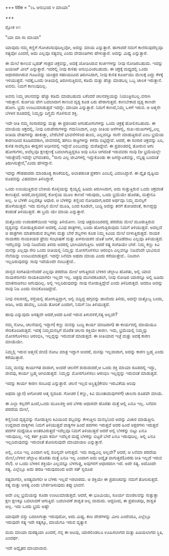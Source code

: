 +++
title = "೦೬ ಆನುಭಂದ ೪ ಮಾಯಾ"

+++

ಶ್ಲೋಕ ೪೧

"ಯಾ ಮಾ  ಸಾ ಮಾಯಾ"

ಯಾವುದು ನಮ್ಮ ಕಣ್ಣಿಗೆ ಗೋಚರಿಸುವುದಿಲ್ಲವೋ, ಅದನ್ನು ಮಾಯ ಎನ್ನುತ್ತಾರೆ. ಹಾಗಾದರೆ ನಮಗೆ ಕಾಣಿಸುವುದೆಲ್ಲವೂ ಸತ್ಯವೋ ಎಂದರೆ, ಅದು  ಎಲ್ಲವೂ ಸತ್ಯವಲ್ಲ ಎಂದು ವೇದಾಂತಿಗಳು ಹೇಳುತ್ತಾರೆ. ಅದನ್ನು ಮಿಥ್ಯ ಎನ್ನುತ್ತಾರೆ.




ಈ ಮೇಲೆ ಕಾಣುವ ಬೃಹತ್ ಗಾತ್ರದ ಚಕ್ರವನ್ನು, ಅದಕ್ಕೆ ಜೋಡಿಸಿರುವ ಕುರ್ಚಿಗಳನ್ನು ನೀವು ನೋಡಿರಬಹುದು. ಇದನ್ನು ಜಯಂಟ್ ವೀಲ್  ಎನ್ನುತ್ತಾರೆ.  ಇದರಲ್ಲಿ ನೀವು ಕುಳಿತು ಅನುಭವಿಸಿರಬಹುದು.  ಈ ಚಕ್ರಕ್ಕೆ ಮಧ್ಯದಲ್ಲಿ ಒಂದು ಆಧಾರವಾಗಿರುವ ಗೂಟವನ್ನು ಯಂತ್ರದ ಸಹಾಯದಿಂದ ತಿರುಗಿಸಿದಾಗ, ನೀವು ಕುಳಿತ ಕೂರ್ಚಿಯು ಮೇಲಕ್ಕೆ ಎದ್ದು ಕೆಳಕ್ಕೆ ಇಳಿಯುತ್ತದೆ. ಇದಕ್ಕೆ,ಒಂದು ರೀತಿಯಲ್ಲಿ ತಿರುಗಿಸುತ್ತಿರುವ, ಕಡಿಮೆ ಮತ್ತು ಹೆಚ್ಚು ಮಾಡಬಲ್ಲ ಒಬ್ಬ ಚಾಲಕ ಇರುತ್ತಾನೆ. ಅವನು. ನಿಮಗೆ ಕಾಣುವುದಿಲ್ಲ.

ಅವನು ನಿಮ್ಮ ಚಲನವನ್ನು ಹೆಚ್ಚು ಕಡಿಮೆ ಮಾಡಬಹುದು ಏಕೆಂದರೆ ಚಲನಶಕ್ತಿಯನ್ನು ನಿಯಂತ್ರಿಸಬಲ್ಲ.ವನಾಗಿ ಇರುತ್ತಾನೆ.  ಕುರ್ಚಿಯ ವೇಗ ಬದಲಾದಾಗ ಕಾಣುವ  ದೃಶ್ಯ ಕೂಡ ಏರು ಪೇರಾಗುತ್ತದೆ.  ಕಾಣಬೇಕಾದ ದೃಶ್ಯ ಕಾಣದೇ ಹೋಗಿ.  ಭ್ರಮೆ ಉಂಟುಮಾಡುತ್ತದೆ   ಇದನ್ನೇ. ಮಾಯಾ ಎನ್ನುತ್ತಾರೆ.  ನಿಮಗೆ ಕಾಣದೆ,ನಿಮ್ಮ ಒಳಗೆ ಇರುವ. ಆ ಆತ್ಮನೇ ಬೆಳಕಿನ ರೂಪದಲ್ಲಿ ನಿಮ್ಮನ್ನು ದಿಗ್ಭ್ರಮೆ ಗೊಳಿಸುವ ಶಕ್ತಿ.

ಇದೇ ರೀತಿ  ನಮ್ಮ ಸಂಸಾರವನ್ನು ಮತ್ತು ಈ ಪ್ರಪಂಚದ ಆಗುಹೋಗುಗಳನ್ನು ಒಂದು ಚಕ್ರಕ್ಕೆ ಹೋಲಿಸಬಹುದು. ಈ   ಮಾಯೆಯ ಚಕ್ರದಲ್ಲಿ, ನೀವು ಏರುಪೇರುಗಳನ್ನು ಗಮನಿಸಿದಾಗ,   ಎಲ್ಲಾ ರೀತಿಯ ಆಸೆಗಳಲ್ಲಿ, ಸುಖ-ದುಃಖಗಳಲ್ಲಿ,ಎಲ್ಲ ರೀತಿಯ ವೇಷಗಳನ್ನು ಹಾಕುತ್ತಾ, ಬೇರೆಬೇರೆ ಭಾವನೆಗಳಿಂದ ತುಂಬಿ, ಎಲ್ಲವನ್ನೂ ನಾನೇ ಮಾಡುತ್ತಿರುವೆ ಎಂಬ ಭ್ರಮೆಯ ಕಾರಣದಿಂದ ಕೂಡಿದವರಾಗಿ, ಜೀವನದಲ್ಲಿ ಹಗಲು ರಾತ್ರಿಗಳನ್ನು ಕಳೆದು ಬಿಟ್ಟಿದ್ದೇವೆ. ಆದರೆ, ಈ  ಸಂಸಾರ ಚಕ್ರವನ್ನು ಏರಿ, ಕುಳಿತ ನಾವೆಲ್ಲರೂ ಈಶ್ವರನ ಅಧೀನದಲ್ಲಿ ಇದ್ದೇವೆ ಎಂಬುದನ್ನು ಮರೆತಿದ್ದೇವೆ.   ಈ ಪ್ರಪಂಚದಲ್ಲಿ ತೋರುವ ಆಗು ಹೋಗುಗಳು, ಅವೆಲ್ಲವೂ ಕ್ಷಣಕ್ಷಣಕ್ಕೆ ಬದಲಾಗುತ್ತಿದ್ದರೂ ಅವು ಏನೂ ಆಗದಂತೆ ಇರುವವರು ನಾವು (ಆ ಭ್ರಮೆಯಲ್ಲೇ ಇರುತ್ತೇವೆ).ಇದನ್ನೇ ಭಗವಂತನು, "ನಾನು ಎಲ್ಲ ಜೀವಿಗಳಲ್ಲಿ ಇದ್ದುಕೊಂಡು ಈ ಜಗನ್ನಾಟಕವನ್ನು, ನನ್ನಿಷ್ಟ ಬಂದಂತೆ ತಿರುಗಿಸುತ್ತೇನೆ,"ಎಂದು ಹೇಳಿದ್ದಾನೆ.

ಇದನ್ನು ಗೌಡಪಾದರು ಮಾಂಡೂಕ್ಯ ಕಾರಿಕೆಯಲ್ಲಿ, ಅಲಾತಶಾಂತ ಪ್ರಕರಣ ಎಂಬಲ್ಲಿ ವಿವರಿಸಿದ್ದಾರೆ.  ಈ ದ್ವೈತ ದೃಷ್ಟಿಯ ರೂಪವನ್ನು ವಿಷದವಾಗಿ  ತಿಳಿಸಿದ್ದಾರೆ.

ಒಂದು ಉರಿಯುತ್ತಿರುವ  ಬೆಂಕಿಯ ಕೊಳ್ಳಿಯನ್ನು ಕೈಯ್ಯಲ್ಲಿ ಹಿಡಿದು ತಿರುಗಿಸಿದಾಗ, ಅದು ಸುತ್ತುತ್ತಿರುವ ಒಂದು ಚಕ್ರದಂತೆ ಕಾಣುತ್ತದೆ.  ಆದರೆ,ವಾಸ್ತವದಲ್ಲಿ ಕೋಳ್ಳಿಯ ಮೂಲ  ಕಾಣದೆ ಇರುವುದು, ಒಂದು ಭ್ರಮೆಯೇ ಹೊರತು,  ಮತ್ತೇನೂ ಅಲ್ಲ. ಆ ಬೆಳಕೇ ಎಲ್ಲದಕ್ಕೂ ಆಧಾರ.  ಆ ಬೆಳಕನ್ನು ಕಣ್ಣಿಂದ ನೋಡಿದಾಗ,ಅದರ ಅರ್ಥವೂ ನಿಮ್ಮ ಮನಸ್ಸಿಗೆ ಹೊಳೆಯುತ್ತದೆ. ಇದು ಮನಸ್ಸಿನ ಮೇಲೆ ಮೂಡಿ, ಬಂದ ಕೂಡಲೇ, ಬುದ್ದಿ ಅದನ್ನು ತನಗೆ ತೋಚಿದಂತೆ, ಕಾಣದ್ದನ್ನು ಕಂಡಂತೆ ತಿಳಿಯುತ್ತದೆ.  ಈ ಬ್ರಮೆ ಯೇ ಮಾಯ ಎನ್ನುತ್ತಾರೆ.

ಮತ್ತೊಂದು ಉದಾಹಣೆಯಿಂದ ಇದನ್ನು ತಿಳಿಯೋಣ.   ನೀವು ಚಿತ್ರಮಂದಿರದಲ್ಲಿ ಪರದೆಯ ಮೇಲೆ ಮೂಡುತ್ತಿರುವ ದೃಶ್ಯವನ್ನು ನೋಡುತ್ತಿರುವಾಗ ಅದರಲ್ಲಿ ವಿವಿಧ ಪಾತ್ರಗಳು, ಬಂದು ಹೋಗುತ್ತಿರುವುದು ನಿಮಗೆ ತಿಳಿಯುತ್ತದೆ. ಅದಲ್ಲದೆ ಆ ಪಾತ್ರಗಳು ಮಾತನಾಡುವ ಶಬ್ದಗಳು ಮತ್ತು ಬೇರೆ ಶಬ್ದಗಳು ಕೂಡ ನಿಮ್ಮ ಕಿವಿಯ ಮೇಲೆ ಬೀಳುತ್ತಿರುತ್ತದೆ. ನಾಯಕ ನಾಯಕರು ನಾಯಕಿಯರ ಪ್ರೇಮ ಸಂಭಾಷಣೆ ಮತ್ತು ಖಳನಾಯಕನ ಜೊತೆ ಜಗಳ, ಹೊಡೆದಾಟ ಎಲ್ಲವೂ ತಿಳಿಯುತ್ತದೆ. ಇದೆಲ್ಲವನ್ನು ನೀವು ನಿಜವೆಂದು ತಿಳಿದು ಅದರಲ್ಲಿ ಭಾಗಿಯಾಗುತ್ತೀರಿ. ಆದರೆ ಸತ್ಯ ಸಂಗತಿಯೇ ಬೇರೆ.  ನಿಮ್ಮ ಕಣ್ಣು ಕಿವಿ ಮನಸ್ಸು ಎಲ್ಲವೂ ಸೇರಿ ಒಂದು ರೀತಿಯಲ್ಲಿ ನಿಮ್ಮನ್ನು ಮೋಸಗೊಳಿಸಲು ಆರಂಭಿಸಿ ಎಲ್ಲವನ್ನೂ ನಿಜವೆಂದೇ ಭಾವಿಸುವ  ನೆಲೆಯನ್ನು ಉಂಟುಮಾಡುತ್ತದೆ. ಇದನ್ನೇ ಸಿನೆಮಾ ಅಥವಾ ಮಾಯ ಎಂದು ಕರೆಯುತ್ತೇವೆ..  ನಿಜವಾಗಿ ಇಲ್ಲದಿರುವುದನ್ನು ನಾವು ಇದೆಯೆಂದೇ ನಂಬುತ್ತೇವೆ..

ವಾಸ್ತವ ಸಂಗತಿಯೇನೆಂದರೆ ಎಲ್ಲವೂ ಪರದೆಯ ಮೇಲೆ ಆಗುತ್ತಿರುವ ಬೆಳಕಿನ ಚೆಲ್ಲಾಟ ಹೊರತು, ಅಲ್ಲಿ ಯಾವ ನಾಯಕನಾಗಲೀ ನಾಯಕಿಯಾಗಲೀ ಇಲ್ಲವೇ ಇಲ್ಲ.  ಚಿತ್ರವು ಮುಗಿದಕೂಡಲೇ, ನೀವು ನೋಡಿದ ಯಾರನ್ನೂ ಅಲ್ಲಿ ಹಿಡಿದು ಮಾತನಾಡಿಸಲು ಆಗುವುದಿಲ್ಲ.  ಅಲ್ಲಿ ಇಲ್ಲದಿರುವುದನ್ನು ನಾವು ನೋಡುತ್ತಿದ್ದೇವೆ ಎಂದು ತಿಳಿದಿರುತ್ತದೆ. ಆದರೂ ಅದನ್ನು ನಾವು ನಿಜ ಎಂದು ನಂಬಿಕೊಂಡಿದ್ದೇವೆ.

ನೀವು ನಸುಕಿನಲ್ಲಿ, ರಸ್ತೆಯಲ್ಲಿ ಹೋಗುತ್ತಿದ್ದಾಗ, ಅಲ್ಲಿ ಬಿದ್ದಿದ್ದ ಹಗ್ಗವನ್ನು ಹಾವೆಂದು ತಿಳಿದು, ಅದನ್ನೇ ಮತ್ತೊಬ್ಬ ಬಂದು, ಆಡಿಸಿ, ಅದು ಹಾವಲ್ಲ, ಬರಿಯ ತೋರಿಕೆ ಎಂದಾಗ, ನಿಮಗೆ ನಿಜ ತಿಳಿಯುತ್ತದೆ.

ಹಾವು ಎನ್ನುವುದು ಅಸತ್ಯವೇ ಆದರೆ,ಅದರ ಹಿಂದೆ ಇರುವ ತಿಳುವಳಿಕೆ,ಸತ್ಯ ಅಲ್ಲವೇ?

ನಮ್ಮ ನೋಟ, ಚಲನೆಯಲ್ಲಿ ಇದ್ದಾಗ( ಕಣ್ಣು ಮನಸ್ಸು ಬುದ್ದಿ ಕಾರ್ಯ ಮಾಡಿದಾಗ) ಈ ಕಾರ್ಯದಲ್ಲಿ ಮಾಯೆಯೂ ಸೇರಿಕೊಂಡಿರುತ್ತದೆ. ಇದಕ್ಕೆ ನಿಮ್ಮಮನಸ್ಸಿಗೆ ದೊರೆತ ಚಲನಾ ಶಕ್ತಿಯೇ ಕಾರಣ.  ಇದು, ಭ್ರಮೆಯಲ್ಲಿ ನಿಮ್ಮನ್ನು ಮೋಸಗೊಳಿಸಲು ಆರಂಭಿಸಿ, ಇಲ್ಲದ್ದನ್ನು ಇರುವಂತೆ ಮಾಡುತ್ತದೆ.  ಈ ರೀತಿಯಾದ ಇಚ್ಛೆ ಮತ್ತು ಅದಕ್ಕೆ ಕಾರಣ ಮಾಯೆಯೇ.

ನಿಮ್ಮಲ್ಲಿ ಇರುವ ಆತ್ಮನ( ಜೀವ)  ನೋಟ ಮಾತ್ರ ಇದ್ದಾಗ ಅಂದರೆ, ಮನಸ್ಸು ಇಲ್ಲವಾದಾಗ, ಅದನ್ನು ಕಾರಣ ಬ್ರಹ್ಮ ಎಂದು ಕರೆಯುತ್ತಾರೆ.

ನಿಮ್ಮ ಮನಸ್ಸು ಕಾರ್ಯಗತ ವಾದಾಗ, ಅಂದರೆ ಚಲನೆಗೆ ಶುರುವಾದರೆ,ಆ ಒಂದು ಶಕ್ತಿ ಮಾಯಾ ರೂಪದಲ್ಲಿ ಇದ್ದು, ಜೀವವು, ಕಾರ್ಯ ಬ್ರಹ್ಮ ಆಗಿಬಿಡುತ್ತದೆ.  ನಿಮ್ಮನ್ನು ಮೋಸಗೊಳಿಸಲು ಆರಂಭಿಸಿ ಇಲ್ಲದ್ದನ್ನು ಇರುವಂತೆ ಮಾಡುತ್ತದೆ.

ಇದನ್ನು ಕಾರ್ಯ ಕಾರಣ ಸಂಬಂಧ ಎನ್ನುತ್ತಾರೆ.  ಚಲನೆ ಇಲ್ಲದ ಅಸ್ಥಿತ್ವ(ಕೇವಲ ಇರುವಿಕೆಯ ಅರಿವು

ಅಥವಾ ಜ್ಞಾನ) ಅಗೋಚರ  ಆತ್ಮ ಸ್ವರೂಪ. ಗೋಚರ ( ಕಣ್ಣು, ಕಿವಿ ಮುಂತಾದುವುಗಳಿಗೆ) ಚಾಲನಾ ರೂಪವೇ ಮಾಯೆ.

ಈ ಎಲ್ಲಾ ಕಲ್ಪನೆಗೆ ಹಿಂದೆ,ಒಂದು ಮೂಲಶಕ್ತಿ ಆದ   ಬೆಳಕು ಆಧಾರವೇ ಹೊರತು ಮತ್ತೆ ಆಲ್ಲಿ ಏನೂ ಇಲ್ಲ. ಸಿನೆಮಾ ಪರದೆಯ ಮೇಲೆ,

ಕಣ್ಣಿನಿಂದ ದೃಶ್ಯವನ್ನು ನೋಡುತ್ತೀರಿ ಕಿವಿಯಿಂದ ಶಬ್ದವನ್ನು ಕೇಳುತ್ತೀರಿ ಮನಸ್ಸಿನಿಂದ ಅದನ್ನು ವಿಚಾರ ಮಾಡುತ್ತೀರಿ. ಉದ್ದವಾದ ವಾಕ್ಯಗಳು ನಿಮಗೆ ತಿಳಿಯುತ್ತದೆ ವಾಕ್ಯಗಳ ಹಿಂದೆ ಪದಗಳು ಇರುತ್ತವೆ ಅದರ ಹಿಂದೆ ಅಕ್ಷರಗಳು ಇರುತ್ತವೆ ಪದಗಳ ಮಧ್ಯೆಯೂ ಅಂತರವಿರುತ್ತದೆ ಇವೆಲ್ಲವೂ ನಿಮಗೆ ತಿಳಿಯುತ್ತದೆ ಆದರೆ ಅಲ್ಲಿ ಬೆಳಕನ್ನು ಬಿಟ್ಟು ಏನೂ ಇರುವುದಿಲ್ಲ.  ಇಲ್ಲಿ ಕರ್ತ ಕ್ರಿಯಾ ಕರ್ಮ ಇವೆಲ್ಲರ ಮಧ್ಯೆ ಬೆಳಕನ್ನು ಬಿಟ್ಟರೆ ಬೇರೆ ಏನೂ ಇರುವುದಿಲ್ಲ.     ಅಲ್ಲಿ ಏನೂ ಇಲ್ಲದಿರುವುದನ್ನು ಇರುವಂತೆ ತೋರಿಸುವುದೇ ಮಾಯಾಜಾಲ ಎನ್ನುತ್ತಾರೆ.

ಅಲ್ಲಿ, ಏನೂ ಇಲ್ಲ ಎಂದಾಗ ಅಲ್ಲಿ ಶೂನ್ಯವೇ ಆಗುತ್ತದೆ. ಇದು ಸಾಧ್ಯವಿಲ್ಲ ಅಲ್ಲವೇ?  ಆದರೆ, ಆ  ಸಿನೆಮಾ ಪರದೆಯ ಮೇಲೆ,ಬೆಳಕಿನ ಚೆಲ್ಲಾಟ ಹೊರತು ಮತ್ತೆ ಏನೂ ಇಲ್ಲ ಎಂದಾಗ ಅದು ಅದ್ವೈತ ವಾಗುತ್ತದೆ(ಎರಡು  ರೀತಿ ಇಲ್ಲದೆ ಇರುವ ನೆಲೆ).   ಆ ಒಂದು ಬೆಳಕಿನ ಶಕ್ತಿಯೇ ಎಲ್ಲವನ್ನೂ ಬೆಳಗುತ್ತ, ಅವುಗಳಿಗೆ ಆಧಾರವಾಗಿ ಇದೆ.  ಅದೇ ಸತ್ಯ. ಅದೊಂದೇ ಸತ್ಯ. ಎಲ್ಲೆಲ್ಲೂ ಅದು ಹರಡಿ ಇರುವುದರಿಂದ ಅದೇ ಸತ್ ಸ್ವರೂಪ

ಸತ್ಯವಾಗಲೀ, ಅಸತ್ಯವಾಗಲೀ ಆ ಬೆಳಕು ಇಲ್ಲದೆ ಇರಲಾರದು.  ಆ ಶಕ್ತಿಯೇ ಈ ಪ್ರಪಂಚವನ್ನು ನಮಗೆ ತೋರಿಸುತ್ತದೆ.  ಸತ್ಯ ಮತ್ತು ಅಸತ್ಯ ಎಂದು ಬೇರ್ಪಡಿಸುವುದು ತಪ್ಪು ಭಾವನೆ.

ಅದೇ ಎಲ್ಲ ಭ್ರಮೆಯನ್ನು ಕೂಡಾ ಉಂಟುಮಾಡುತ್ತದೆ.   ಆದರೆ, ಈ ಭೂಮಿಯು, ಸೂರ್ಯ ಮಂಡಲವನ್ನು ಸುತ್ತುತ್ತಾ ಕ್ಷಣ  ಕ್ಷಣಕ್ಕೂ ಬದಲಾವಣೆ ಆಗುತ್ತಿದೆ.   ಬದಲಾವಣೆ ಶಾಶ್ವತ ಅಲ್ಲ ವಾದುದು.  ಆದ್ದರಿಂದ, ಈ ಪ್ರಪಂಚವೂ, ಶಾಶ್ವತ ಅಲ್ಲ.  ಇದು ಒಂದು ಭ್ರಮೆ ಅಷ್ಟೇ

ಯಾವುದೇ ವಸ್ತು ಬದಲಾಗುತ್ತಾ ಇರುವುದೋ, ಅದು ಮಿಥ್ಯ.  ಕಾಲ ದೇಶಗಳನ್ನು ಮೀರಿ ಎಂದೆಂದೂ, ಎಲ್ಲೆಲ್ಲೂ ಇರುವುದೇ ಸತ್ಯ ಇದೇ ಸತ್ಯಕ್ಕೂ, ಮಾಯೆಗೂ ಇರುವ ವ್ಯತ್ಯಾಸ

ಮಮ ಮಾಯಾ ದುರತ್ಯಯಾ ಎಂದರೆ, ನನ್ನ ಈ ಆಟವು, ಯಾರಲಿಂಡಲೂ ಊಹಿಸಲಾಗದ ಮತ್ತು ಹಿಡಿಯಲಾಗದ  ಸ್ಥಿತಿ, ಎಂದರ್ಥ.

ಇದೇ ಅದ್ವೈತದ ಮಾಯಾವಾದ.


